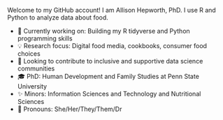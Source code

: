 Welcome to my GitHub account! I am Allison Hepworth, PhD. I use R and Python to analyze data about food.

-  :milky_way: Currently working on: Building my R tidyverse and Python programming skills
-  :bulb: Research focus: Digital food media, cookbooks, consumer food choices  
-  :seedling: Looking to contribute to inclusive and supportive data science communities 
-  :mortar_board: PhD: Human Development and Family Studies at Penn State University 
-  :sparkles: Minors: Information Sciences and Technology and Nutritional Sciences 
-  :hibiscus: Pronouns: She/Her/They/Them/Dr 
